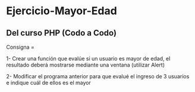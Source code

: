 # Ejercicio-Mayor-Edad
Del curso PHP (Codo a Codo) 
---------------------------
Consigna =

1-      Crear una función que evalúe si un usuario es mayor de edad, el resultado deberá mostrarse mediante una ventana (utilizar Alert)

2-      Modificar el programa anterior para que evalué el ingreso de 3 usuarios e indique cuál de ellos es el mayor
